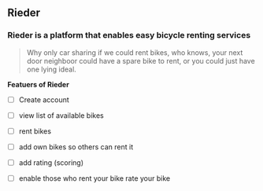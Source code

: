## Rieder 

### Rieder is a platform that enables easy bicycle renting services 



> Why only car sharing if we could rent bikes, who knows, your next door neighboor 
> could have a spare bike to rent, or you could just have one lying ideal.





__Featuers of Rieder__

- [ ] Create account 

- [ ] view list of available bikes

- [ ] rent bikes 

- [ ] add own bikes so others can rent it 

- [ ] add rating (scoring)

- [ ] enable those who rent your bike rate your bike 

